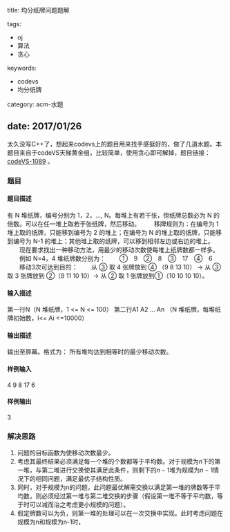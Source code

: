 title: 均分纸牌问题题解

tags: 
- oj
- 算法
- 贪心

keywords:
 - codevs
 - 均分纸牌

category: acm-水题

date: 2017/01/26
---

太久没写C++了，想起来codevs上的题目用来找手感挺好的，做了几道水题。本题目来自于codeVS天梯黄金组，比较简单，使用贪心即可解掉，题目链接：[codeVS-1089](http://codevs.cn/problem/1098/) 。

### 题目

####  题目描述                   

 有 N 堆纸牌，编号分别为 1，2，…, N。每堆上有若干张，但纸牌总数必为 N 的倍数。可以在任一堆上取若于张纸牌，然后移动。
 　　移牌规则为：在编号为 1 堆上取的纸牌，只能移到编号为 2 的堆上；在编号为 N 的堆上取的纸牌，只能移到编号为 N-1 的堆上；其他堆上取的纸牌，可以移到相邻左边或右边的堆上。
 　　现在要求找出一种移动方法，用最少的移动次数使每堆上纸牌数都一样多。
 　　例如 N=4，4 堆纸牌数分别为：
 　　①　9　②　8　③　17　④　6
 　　移动3次可达到目的：
 　　从 ③ 取 4 张牌放到 ④ （9 8 13 10） -> 从 ③ 取 3 张牌放到 ②（9 11 10 10）-> 从 ② 取 1 张牌放到①（10 10 10 10）。

#### 输入描述

第一行N（N 堆纸牌，1 <= N <= 100）
第二行A1 A2 … An （N 堆纸牌，每堆纸牌初始数，l<= Ai <=10000）

#### 输出描述

输出至屏幕。格式为：
所有堆均达到相等时的最少移动次数。

#### 样例输入

4
9 8 17 6

#### 样例输出

3

### 解决思路

1. 问题的目标函数为使移动次数最少。
2. 考虑其最终结果必须满足每一个堆的个数都等于平均数。对于规模为$n$下的第一堆，与第二堆进行交换使其满足此条件，则剩下的$n-1$堆为规模为$n-1$情况下的相同问题，满足最优子结构性质。
3. 同时，对于规模为n的问题，此问题最优解需交换以满足第一堆的牌数等于平均数，则必须经过第一堆与第二堆交换的步骤（假设第一堆不等于平均数，等于时可以减而治之考虑更小规模的问题）。
4. 假定牌数可以为负，则第一堆的处理可以在一次交换中实现。此时考虑问题在规模为n和规模为n-1时，